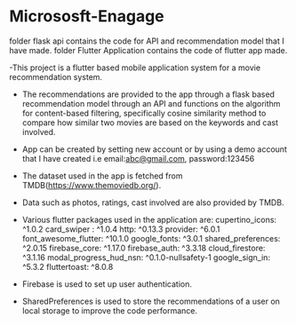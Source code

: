 # Micrososft-Enagage
folder flask api contains the code for API and recommendation model that I have made.
folder Flutter Application contains the code of flutter app made.

-This project is a flutter based mobile application system for a movie recommendation system.

- The recommendations are provided to the app through a flask based recommendation model through an API and functions on the algorithm for content-based filtering, specifically cosine similarity method to compare how similar two movies are based on the keywords and cast involved.
- App can be created by setting new account or by using a demo account that I have created i.e email:abc@gmail.com, password:123456

- The dataset used in the app is fetched from TMDB(https://www.themoviedb.org/).
- Data such as photos, ratings, cast involved are also provided by TMDB.



- Various flutter packages used in the application are:
  cupertino_icons: ^1.0.2
  card_swiper : ^1.0.4
  http: ^0.13.3
  provider: ^6.0.1
  font_awesome_flutter: ^10.1.0
  google_fonts: ^3.0.1
  shared_preferences: ^2.0.15
  firebase_core: ^1.17.0
  firebase_auth: ^3.3.18
  cloud_firestore: ^3.1.16
  modal_progress_hud_nsn: ^0.1.0-nullsafety-1
  google_sign_in: ^5.3.2
  fluttertoast: ^8.0.8


- Firebase is used to set up user authentication.
- SharedPreferences is used to store the recommendations of a user on local storage to improve the code performance.
